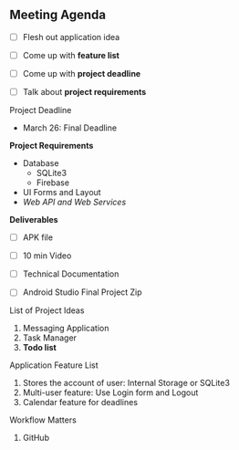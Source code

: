 ## Meeting Agenda

- [ ] Flesh out application idea
- [ ] Come up with **feature list**
- [ ] Come up with **project deadline** 
- [ ] Talk about **project requirements**



Project Deadline

- March 26: Final Deadline 



**Project Requirements** 

- Database
  - SQLite3 
  - Firebase 
- UI Forms and Layout
- *Web API and Web Services*



**Deliverables**

- [ ] APK file
- [ ] 10 min Video
- [ ] Technical Documentation 
- [ ] Android Studio Final Project Zip



List of Project Ideas

1. Messaging Application
2. Task Manager 
3. **Todo list**



Application Feature List

1. Stores the account of user: Internal Storage or SQLite3
2. Multi-user feature: Use Login form and Logout 
3. Calendar feature for deadlines 



Workflow Matters

1. GitHub